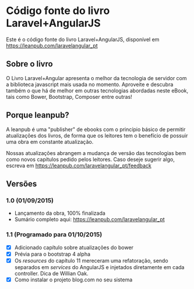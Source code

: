 # Código fonte do livro Laravel+AngularJS

Este é o código fonte do livro Laravel+AngularJS, disponível em https://leanpub.com/laravelangular_pt

## Sobre o livro

O Livro Laravel+Angular apresenta o melhor da tecnologia de servidor com a biblioteca javascript mais usada no momento. Aproveite e descubra também o que há de melhor em outras tecnologias abordadas neste eBook, tais como Bower, Bootstrap, Composer entre outras!

## Porque leanpub?

A leanpub é uma "publisher" de ebooks com o princípio básico de permitir atualizações dos livros, de forma que os leitores tem o benefício de possuir uma obra em constante atualização. 

Nossas atualizações abrangem a mudança de versão das tecnologias bem como novos capítulos pedido pelos leitores. Caso deseje sugerir algo, escreva em https://leanpub.com/laravelangular_pt/feedback

## Versões

### 1.0 (01/09/2015)

* Lançamento da obra, 100% finalizada
* Sumário completo aqui:  https://leanpub.com/laravelangular_pt

### 1.1 (Programado para 01/10/2015)

- [x] Adicionado capítulo sobre atualizações do bower
- [x] Prévia para o bootstrap 4 alpha
- [x] Os *resources* do capítulo 11 mereceram uma refatoração, sendo separados em *services* do AngularJS e injetados diretamente em cada controller. Dica de Willian Oak.
- [x] Como instalar o projeto blog.com no seu sistema
